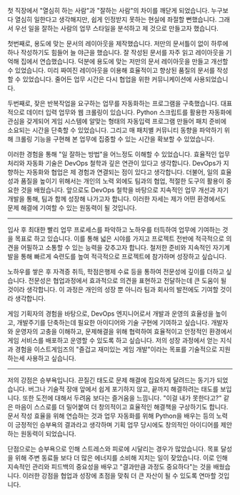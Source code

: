 첫 직장에서 "열심히 하는 사람"과 "잘하는 사람"의 차이를 깨닫게 되었습니다. 누구보다 열심히 일한다고 생각해지만, 쉽게 인정받지 못하는 현실에 좌절할 뻔했습니다. 그래서 우선 일을 잘하는 사람의 업무 스타일을 분석하고 제 것으로 만들고자 했습니다. 

첫번째로, 용도에 맞는 문서의 레이아웃을 제작했습니다. 저만의 문서틀이 없이 하루에 하나 작성하기도 힘들어 늘 야근을 했습니다. 잘 작성된 문서를 자주 읽고 레이아웃을 기억해 집에서 연습했습니다. 덕분에 용도에 맞는 저만의 문서 레이아웃을 만들고 개선할 수 있었습니다. 미리 짜여진 레이아웃을 이용해 효율적이고 향상된 품질의 문서를 작성할 수 있었습니다. 줄어든 업무 시간은 다시 협업을 위한 커뮤니케이션에 사용되었습니다.

두번째로, 잦은 반복작업을 요구하는 업무를 자동화하는 프로그램을 구축했습니다. 대표적으로 데이터 입력 업무와 웹 크롤링이 있습니다. Python 스크립트를 활용한 자동화에 관심을 갖게되어 게임 시스템에 알맞는 형태의 자동입력 프로그램 만들어 패치 준비에 소요되는 시간을 단축할 수 있었습니다. 그리고 매 패치별 커뮤니티 동향을 파악하기 위해 크롤링 기능을 구현해 본 업무에 집중할 수 있는 시간을 확보할 수 있었습니다. 

이러한 경험을 통해 "일 잘하는 방법"을 어느정도 이해할 수 있었습니다. 효율적인 업무 처리와 자동화 기술은 DevOps 철학과 깊은 연관이 있다고 생각합니다. DevOps가 지향하는 자동화와 협업은 제 경험과 연결되는 점이 있다고 생각합니다. 더불어, 일의 효율성과 품질을 높이기 위해서는 개인의 노력 외에도 팀과의 협업, 적절한 도구의 활용이 중요한 것을 배웠습니다. 앞으로도 DevOps 철학을 바탕으로 지속적인 업무 개선과 자기개발을 통해, 팀과 함께 성장해 나가고자 합니다. 이러한 자세는 제가 어떤 환경에서도 문제 해결에 기여할 수 있는 원동력이 될 것입니다.

---

입사 후 최대한 빨리 업무 프로세스를 파악하고 노하우를 터득하여 업무에 기여하는 것을 목표로 하고 있습니다. 이를 통해 넓은 시야를 가지고 프로젝트 전반에 적극적으로 의견을 어필하고 소통할 수 있는 능력을 갖추고자 합니다. 철저한 준비와 지속적인 자기계발을 통해 빠르게 숙련도를 높여 적극적으로 프로젝트에 참가하며 성장하고 싶습니다.

노하우를 쌓은 후 자격증 취득, 학점은행제 수료 등을 통하여 전문성에 깊이를 더하고 싶습니다. 전문성은 협업과정에서 효과적으로 의견을 표현하고 전달하는데 큰 도움이 될 것이라 생각합니다. 이 과정은 개인의 성장 뿐 아니라 팀과 회사의 발전에도 기여할 것이라 생각합니다.

게임 기획자의 경험을 바탕으로, DevOps 엔지니어로서 개발과 운영의 효율성을 높이고, 개발주기를 단축하는데 필요한 아이디어와 기술 구현에 기여하고 싶습니다. 개발자와 운영자의 고충을 이해하고, 문제해결을 위해 협력하여 효율적이고 안정적인 환경에서 게임 서비스를 배포하고 운영할 수 있도록 하고 싶습니다. 저의 성장 과정에서 얻는 지식과 경험을 이스트게임즈의 "즐겁고 재미있는 게임 개발"이라는 목표를 기술적으로 지원하는세 사용하고 싶습니다.

---

저의 강점은 승부욕입니다. 끈질긴 태도로 문제 해결에 집요하게 달려드는 동기가 되었습니다. 버그나 기술적 장애 앞에서 쉽게 포기하지 않고, 끝까지 해결하려는 태도를 보입니다. 또한 도전에 대해서 두려움 보다는 즐거움을 느낌니다. "이걸 내가 못한다고?" 같은 마음이 스스로를 더 밀어붙여 더 창의적이고 효율적인 해결책을 구상하기도 합니다. 문서 작성 효율을 위해 연습하는 것과 업무 자동화를 위해 Python을 배우는 등의 노력이 긍정적인 승부욕의 결과라고 생각하며 기획 업무 당시에도 창의적인 아이디어를 제안하는 원동력이 되었습니다.

단점으로는 승부욕으로 인해 스트레스와 피로에 시달리는 경우가 많았습니다. 목표 달성을 위해 주변 동료들 보다 더 많은 에너지를 소비해 지치는 일이 잦았습니다. 이로 인해 지속적인 관리와 피드백의 중요성을 배우고 "결과만큼 과정도 중요하다"는 것을 배웠습니다. 이러한 강점을 협업과 성장에 초점을 맞춰 더 큰 자산이 될 수 있도록 연마할 것입니다.

